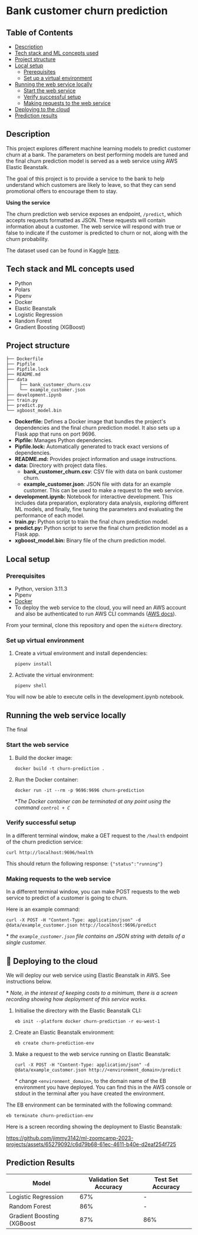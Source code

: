 # Bank customer churn prediction


## Table of Contents
- [Description](#description)
- [Tech stack and ML concepts used](#tech_stack)
- [Project structure](#project_structure)
- [Local setup](#local_setup)
  - [Prerequisites](#prerequisites)
  - [Set up a virtual environment](#setup_virtual_environment)
- [Running the web service locally](#running_locally)
  - [Start the web service](#start_web_service)
  - [Verify successful setup](#verify_successful_setup)
  - [Making requests to the web service](#making_requests)
- [Deploying to the cloud](#cloud_deployment)
- [Prediction results](#prediction_results)


## Description <a name = "description"></a>
This project explores different machine learning models to predict customer churn at a
bank. The parameters on best performing models are tuned and the final churn prediction
model is served as a web service using AWS Elastic Beanstalk.

The goal of this project is to provide a service to the bank to help understand which
customers are likely to leave, so that they can send promotional offers to encourage
them to stay.

**Using the service**

The churn prediction web service exposes an endpoint, `/predict`, which accepts requests
formatted as JSON. These requests will contain information about a customer. The web
service will respond with true or false to indicate if the customer is predicted to
churn or not, along with the churn probability.

The dataset used can be found in Kaggle [here](https://www.kaggle.com/datasets/gauravtopre/bank-customer-churn-dataset/data).


## Tech stack and ML concepts used <a name = "tech_stack"></a>
* Python
* Polars
* Pipenv
* Docker
* Elastic Beanstalk
* Logistic Regression
* Random Forest
* Gradient Boosting (XGBoost)


## Project structure <a name = "project_structure"></a>

```shell
├── Dockerfile 
├── Pipfile
├── Pipfile.lock
├── README.md
├── data
│    ├── bank_customer_churn.csv
│    └── example_customer.json
├── development.ipynb
├── train.py
├── predict.py
└── xgboost_model.bin
```

* **Dockerfile:** Defines a Docker image that bundles the project's dependencies and the
final churn prediction model. It also sets up a Flask app that runs on port 9696.
* **Pipfile:** Manages Python dependencies.
* **Pipfile.lock:** Automatically generated to track exact versions of dependencies.
* **README.md:** Provides project information and usage instructions.
* **data:** Directory with project data files.
  * **bank_customer_churn.csv**: CSV file with data on bank customer churn.
  * **example_customer.json**: JSON file with data for an example customer. This can be
  used to make a request to the web service.
* **development.ipynb:** Notebook for interactive development. This includes data
preparation, exploratory data analysis, exploring different ML models, and finally, fine
tuning the parameters and evaluating the performance of each model.
* **train.py:** Python script to train the final churn prediction model.
* **predict.py:** Python script to serve the final churn prediction model as a Flask app.
* **xgboost_model.bin:** Binary file of the churn prediction model. 


## Local setup <a name = "local_setup"></a>

### Prerequisites <a name = "prerequisites"></a>
* Python, version 3.11.3
* Pipenv
* [Docker](https://docs.docker.com/engine/install/)
* To deploy the web service to the cloud, you will need an AWS account and also be
    authenticated to run AWS CLI commands ([AWS docs](https://docs.aws.amazon.com/cli/latest/userguide/sso-configure-profile-token.html)).

From your terminal, clone this repository and open the `midterm` directory.

### Set up virtual environment <a name = "setup_virtual_environment"></a>
1. Create a virtual environment and install dependencies:
   ```
   pipenv install
   ```
2. Activate the virtual environment:
   ```
   pipenv shell
   ```
You will now be able to execute cells in the development.ipynb notebook.


## Running the web service locally <a name = "running_locally"></a>

The final 

### Start the web service <a name = "start_web_service"></a>

1. Build the docker image:
   ```
   docker build -t churn-prediction .
   ```
2. Run the Docker container:
   ```
   docker run -it --rm -p 9696:9696 churn-prediction
   ```
    
   &ast;*The Docker container can be terminated at any point using the command `control + C`*

### Verify successful setup <a name = "verify_successful_setup"></a>
In a different terminal window, make a GET request to the `/health` endpoint of the 
churn prediction service: 
```
curl http://localhost:9696/health
```
This should return the following response:
`{"status":"running"}`


### Making requests to the web service <a name = "making_requests"></a>
In a different terminal window, you can make POST requests to the web service to predict
of a customer is going to churn.

Here is an example command:
```
curl -X POST -H "Content-Type: application/json" -d @data/example_customer.json http://localhost:9696/predict
```

&ast; *the `example_customer.json` file contains an JSON string with details of a single
customer.*

## 🚀  Deploying to the cloud <a name = "cloud_deployment"></a>
We will deploy our web service using Elastic Beanstalk in AWS. See instructions below.

&ast; *Note, in the interest of keeping costs to a minimum, there is a screen recording showing how
deployment of this service works.*

1. Initialise the directory with the Elastic Beanstalk CLI:
   ```
   eb init --platform docker churn-prediction -r eu-west-1
   ```

2. Create an Elastic Beanstalk environment:
   ```
   eb create churn-prediction-env
   ```

3. Make a request to the web service running on Elastic Beanstalk:
   ```
   curl -X POST -H "Content-Type: application/json" -d @data/example_customer.json http://<environment_domain>/predict
   ```
   &ast; change `<environment_domain>`, to the domain name of the EB environment you
   have deployed. You can find this in the AWS console or stdout in the terminal after
   you have created the environment.

The EB environment can be terminated with the following command:
```
eb terminate churn-prediction-env
```

Here is a screen recording showing the deployment to Elastic Beanstalk:

https://github.com/jimmy3142/ml-zoomcamp-2023-projects/assets/65279092/c6d79b68-61ec-4611-b40e-d2eaf254f725



## Prediction Results <a name = "prediction_results"></a>
| Model                      | Validation Set Accuracy | Test Set Accuracy |
|----------------------------|-------------------------|-------------------|
| Logistic Regression        | 67%                     | -                 |
| Random Forest              | 86%                     | -                 |
| Gradient Boosting (XGBoost | 87%                     | 86%               |
